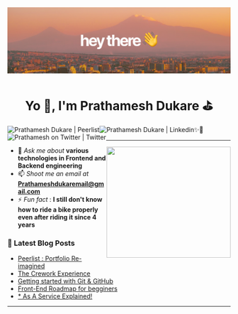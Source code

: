 <img alt="hello from prathamesh!" src="https://raw.githubusercontent.com/yashsehgal/yashsehgal/main/media/gh-profile-banner.png" />

<h1 align="center">Yo 👋, I'm Prathamesh Dukare ⛳</h1>

<a href="https://peerlist.io/prathamesh" target="_blank">
  <img align="left" alt="Prathamesh Dukare | Peerlist" src="https://github-readme-badge.peerlist.io/api/prathamesh?style=for-the-badge" />
</a>

<a href="https://www.linkedin.com/in/prathameshdukare" target="_blank">
  <img align="left" alt="Prathamesh Dukare | Linkedin" src="https://img.shields.io/badge/PrathameshDukare-0077B5?style=for-the-badge&logo=linkedin&logoColor=white" />
 
 <a href="https://www.twitter.com/prathameshtwits" target="_blank">
  <img align="left" alt="Prathamesh on Twitter | Twitter" src="https://img.shields.io/badge/prathameshtwits-00ACEE?style=for-the-badge&logo=twitter&logoColor=white" />
   
</a>
✨🍃

<hr>

<img align="right" width="280" height="250" alt="" src="https://media.giphy.com/media/QN6NnhbgfOpoI/giphy.gif" />

- 💬 *Ask me about* **various technologies in Frontend and Backend engineering**
- 📫 *Shoot me an email at* **Prathameshdukaremail@gmail.com**
- ⚡ *Fun fact* : **I still don't know how to ride a bike properly even after riding it since 4 years**

### 📝 Latest Blog Posts
<!-- BLOG-POST-LIST:START -->
- [Peerlist : Portfolio Re-imagined](https://prathameshdukare.hashnode.dev/portfolio-re-imagined)
- [The Crework Experience](https://prathameshdukare.hashnode.dev/the-crework-experience)
- [Getting started with Git & GitHub](https://dev.to/prathameshkdukare/getting-started-with-git-github-1c1i)
- [Front-End Roadmap for begginers](https://dev.to/prathameshkdukare/front-end-roadmap-for-begginers-379i)
- [* As A Service Explained!](https://dev.to/prathameshkdukare/as-a-service-4coc)
<!-- BLOG-POST-LIST:END -->

<hr>


<!---
Prathamesh-Dukare/Prathamesh-Dukare is a ✨ special ✨ repository because its `README.md` (this file) appears on your GitHub profile.
You can click the Preview link to take a look at your changes
--->
